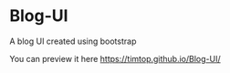 # Blog-UI
A blog UI created using bootstrap

You can preview it here https://timtop.github.io/Blog-UI/
